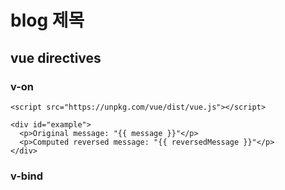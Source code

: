 # blog 제목

## vue directives

### v-on

```
<script src="https://unpkg.com/vue/dist/vue.js"></script>

<div id="example">
  <p>Original message: "{{ message }}"</p>
  <p>Computed reversed message: "{{ reversedMessage }}"</p>
</div>
```

### v-bind

